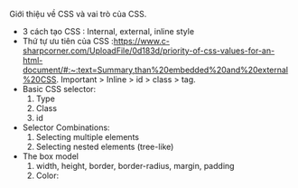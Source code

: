 Giới thiệu về CSS và vai trò của CSS.
- 3 cách tạo CSS : Internal, external, inline style
- Thứ tự ưu tiên của CSS :https://www.c-sharpcorner.com/UploadFile/0d183d/priority-of-css-values-for-an-html-document/#:~:text=Summary,than%20embedded%20and%20external%20CSS.
  Important > Inline > id > class > tag.
- Basic CSS selector: 
  1. Type
  2. Class
  3. id
- Selector Combinations:
  1. Selecting multiple elements
  2. Selecting nested elements (tree-like)
- The box model
  1. width, height, border, border-radius, margin, padding
  2. Color: 